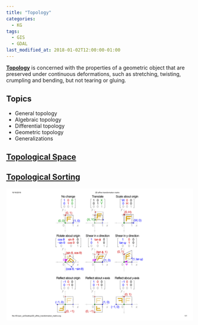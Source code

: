 ```yaml
---
title: "Topology"
categories:
  - KG
tags:
  - GIS
  - GDAL
last_modified_at: 2018-01-02T12:00:00-01:00
---
```


**[Topology](https://en.wikipedia.org/wiki/Topology)** is concerned with the properties of a geometric object that are preserved under continuous deformations, such as stretching, twisting, crumpling and bending, but not tearing or gluing. 

## Topics

- General topology
- Algebraic topology
- Differential topology
- Geometric topology
- Generalizations



## [Topological Space](https://en.wikipedia.org/wiki/Topological_space)

## [Topological Sorting](https://en.wikipedia.org/wiki/Topological_sorting)

![](/assets/images/posts/2018-01-02-Topology/2D_affine_transform.png)
